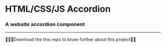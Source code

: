 # HTML/CSS/JS Accordion
### A website accordion component
---
🧛🏻‍♂️Download the this repo to know further about this project🧛🏻‍
